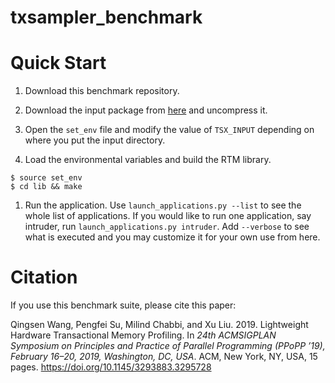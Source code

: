# txsampler_benchmark

Quick Start
============
1. Download this benchmark repository.

1. Download the input package from [here](https://drive.google.com/open?id=1vf_HbWKNQROHI5XIXIAFfHHfkYJYe1yu) and uncompress it.

1. Open the `set_env` file and modify the value of `TSX_INPUT` depending on where you put the input directory.

1. Load the environmental variables and build the RTM library.
```
$ source set_env
$ cd lib && make
```

1. Run the application.
   Use ```launch_applications.py --list``` to see the whole list of applications.
   If you would like to run one application, say intruder, run ```launch_applications.py intruder```.
   Add ```--verbose``` to see what is executed and you may customize it for your own use from here.

Citation
============

If you use this benchmark suite, please cite this paper:

Qingsen Wang, Pengfei Su, Milind Chabbi, and Xu Liu. 2019. Lightweight Hardware Transactional Memory Profiling. In _24th ACMSIGPLAN Symposium on Principles and Practice of Parallel Programming
(PPoPP ’19), February 16–20, 2019, Washington, DC, USA_. ACM, New York, NY, USA, 15 pages. https://doi.org/10.1145/3293883.3295728
